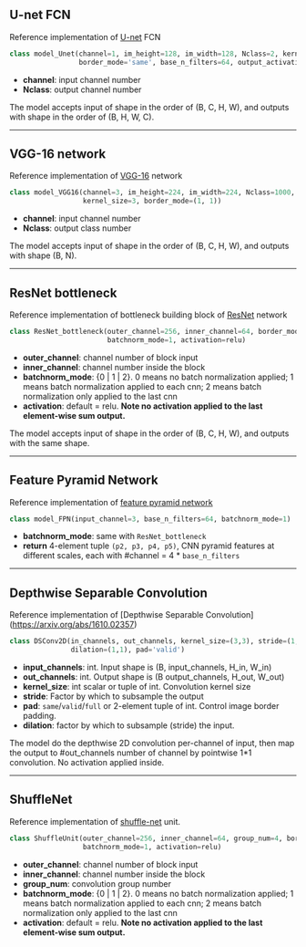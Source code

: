 ## U-net FCN
Reference implementation of [U-net](https://arxiv.org/abs/1505.04597) FCN

```python
class model_Unet(channel=1, im_height=128, im_width=128, Nclass=2, kernel_size=3, 
                 border_mode='same', base_n_filters=64, output_activation=softmax)
```
* **channel**: input channel number
* **Nclass**: output channel number

The model accepts input of shape in the order of (B, C, H, W), and outputs with shape in the order of (B, H, W, C).


_______________________________________________________________________
## VGG-16 network
Reference implementation of [VGG-16](https://arxiv.org/abs/1409.1556) network

```python
class model_VGG16(channel=3, im_height=224, im_width=224, Nclass=1000, 
                  kernel_size=3, border_mode=(1, 1))
```
* **channel**: input channel number
* **Nclass**: output class number

The model accepts input of shape in the order of (B, C, H, W), and outputs with shape (B, N).


_______________________________________________________________________
## ResNet bottleneck
Reference implementation of bottleneck building block of [ResNet](https://arxiv.org/abs/1512.03385) network

```python
class ResNet_bottleneck(outer_channel=256, inner_channel=64, border_mode='same',
                        batchnorm_mode=1, activation=relu)
```
* **outer_channel**: channel number of block input
* **inner_channel**: channel number inside the block
* **batchnorm_mode**: {0 | 1 | 2}. 0 means no batch normalization applied; 1 means batch normalization applied to each cnn; 2 means batch normalization only applied to the last cnn
* **activation**: default = relu. **Note no activation applied to the last element-wise sum output.**

The model accepts input of shape in the order of (B, C, H, W), and outputs with the same shape.


_______________________________________________________________________
## Feature Pyramid Network
Reference implementation of [feature pyramid network](https://arxiv.org/abs/1612.03144)

```python
class model_FPN(input_channel=3, base_n_filters=64, batchnorm_mode=1)
```
* **batchnorm_mode**: same with `ResNet_bottleneck`
* **return** 4-element tuple `(p2, p3, p4, p5)`,  CNN pyramid features at different scales, each with #channel = 4 * `base_n_filters`


_______________________________________________________________________
## Depthwise Separable Convolution
Reference implementation of [Depthwise Separable Convolution] (https://arxiv.org/abs/1610.02357)

```python
class DSConv2D(in_channels, out_channels, kernel_size=(3,3), stride=(1,1), 
               dilation=(1,1), pad='valid')
```
* **input_channels**: int. Input shape is (B, input_channels, H_in, W_in)
* **out_channels**: int. Output shape is (B output_channels, H_out, W_out)
* **kernel_size**: int scalar or tuple of int. Convolution kernel size
* **stride**: Factor by which to subsample the output
* **pad**: `same`/`valid`/`full` or 2-element tuple of int. Control image border padding.
* **dilation**: factor by which to subsample (stride) the input.

The model do the depthwise 2D convolution per-channel of input, then map the output to #out_channels number of channel by pointwise 1*1 convolution. No activation applied inside.


_______________________________________________________________________
## ShuffleNet
Reference implementation of [shuffle-net](https://arxiv.org/abs/1707.01083) unit.

```python
class ShuffleUnit(outer_channel=256, inner_channel=64, group_num=4, border_mode='same', 
                  batchnorm_mode=1, activation=relu)
```
* **outer_channel**: channel number of block input
* **inner_channel**: channel number inside the block
* **group_num**: convolution group number
* **batchnorm_mode**: {0 | 1 | 2}. 0 means no batch normalization applied; 1 means batch normalization applied to each cnn; 2 means batch normalization only applied to the last cnn
* **activation**: default = relu. **Note no activation applied to the last element-wise sum output.**
